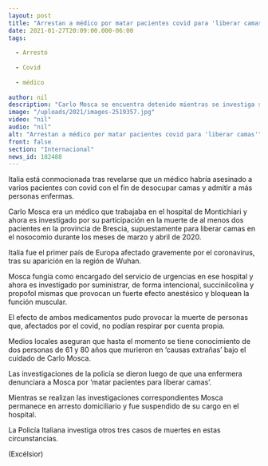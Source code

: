 ```yaml
---
layout: post
title: "Arrestan a médico por matar pacientes covid para 'liberar camas'"
date: 2021-01-27T20:09:00.000-06:00
tags:
  
  - Arrestó
  
  - Covid
  
  - médico
  
author: nil
description: "Carlo Mosca se encuentra detenido mientras se investiga su participación en la muerte de dos personas 'en extrañas circunstancias'."
image: "/uploads/2021/images-2519357.jpg"
video: "nil"
audio: "nil"
alt: "Arrestan a médico por matar pacientes covid para 'liberar camas'"
front: false
section: "Internacional"
news_id: 182488
---
```


Italia está conmocionada tras revelarse que un médico habría asesinado a varios pacientes con covid con el fin de desocupar camas y admitir a más personas enfermas.

Carlo Mosca era un médico que trabajaba en el hospital de Montichiari y ahora es investigado por su participación en la muerte de al menos dos pacientes en la provincia de Brescia, supuestamente para liberar camas en el nosocomio durante los meses de marzo y abril de 2020.

Italia fue el primer país de Europa afectado gravemente por el coronavirus, tras su aparición en la región de Wuhan.

Mosca fungía como encargado del servicio de urgencias en ese hospital y ahora es investigado por suministrar, de forma intencional, succinilcolina y propofol mismas que provocan un fuerte efecto anestésico y bloquean la función muscular.

El efecto de ambos medicamentos pudo provocar la muerte de personas que, afectados por el covid, no podían respirar por cuenta propia.

Medios locales aseguran que hasta el momento se tiene conocimiento de dos personas de 61 y 80 años que murieron en ‘causas extrañas’ bajo el cuidado de Carlo Mosca.

Las investigaciones de la policía se dieron luego de que una enfermera denunciara a Mosca por ‘matar pacientes para liberar camas’.

Mientras se realizan las investigaciones correspondientes Mosca permanece en arresto domiciliario y fue suspendido de su cargo en el hospital.

La Policía Italiana investiga otros tres casos de muertes en estas circunstancias.

(Excélsior)